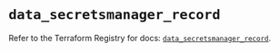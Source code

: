 # `data_secretsmanager_record`

Refer to the Terraform Registry for docs: [`data_secretsmanager_record`](https://registry.terraform.io/providers/keeper-security/secretsmanager/1.1.7/docs/data-sources/record).

